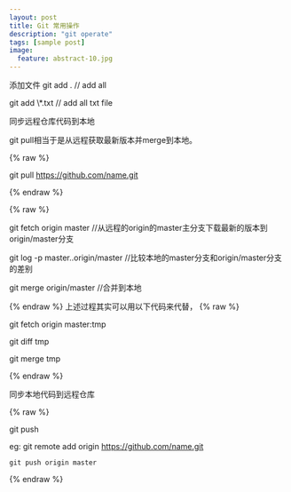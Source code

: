 ```yaml
---
layout: post
title: Git 常用操作
description: "git operate"
tags: [sample post]
image:
  feature: abstract-10.jpg
---
```




添加文件  git add . // add all   

git add \\*.txt  // add all txt file  

同步远程仓库代码到本地  

git pull相当于是从远程获取最新版本并merge到本地。  

{% raw %}

git pull https://github.com/name.git

{% endraw %}

{% raw %}

git fetch origin master            //从远程的origin的master主分支下载最新的版本到origin/master分支    

git log -p master..origin/master   //比较本地的master分支和origin/master分支的差别    

git merge origin/master            //合并到本地   


{% endraw %}
上述过程其实可以用以下代码来代替，
{% raw %}

git fetch origin master:tmp    

git diff tmp     

git merge tmp  

{% endraw %}


<!--more-->

同步本地代码到远程仓库

{% raw %}

git push <remote name> <branch name>   

eg: git remote add origin https://github.com/name.git  

	git push origin master

{% endraw %}



